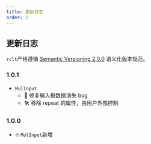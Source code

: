 ```yaml
---
title: 更新日志
order: 2
---
```


## 更新日志

`rclt`严格遵循 [Semantic Versioning 2.0.0](https://semver.org/lang/zh-CN/) 语义化版本规范。

### 1.0.1

- `MulInput`
  - 🐞 修复输入框数据消失 bug
  - 🛠 移除 repeat 的属性，由用户外部控制

### 1.0.0

- 🔥 `MulInput`新增

